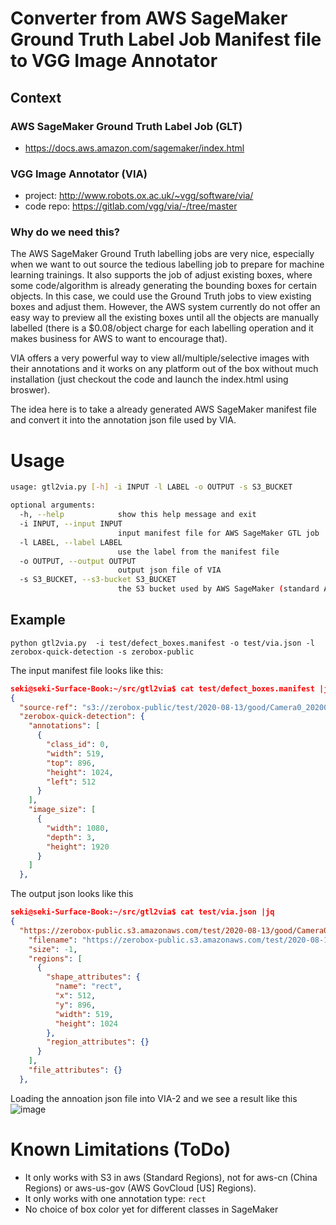 # Converter from AWS SageMaker Ground Truth Label Job Manifest file to VGG Image Annotator

## Context 

### AWS SageMaker Ground Truth Label Job (GLT)

* https://docs.aws.amazon.com/sagemaker/index.html

### VGG Image Annotator (VIA)

* project: http://www.robots.ox.ac.uk/~vgg/software/via/
* code repo: https://gitlab.com/vgg/via/-/tree/master

### Why do we need this?

The AWS SageMaker Ground Truth labelling jobs are very nice, especially when we want to out source the tedious labelling job to prepare for machine learning trainings.  It also supports the job of adjust existing boxes, where some code/algorithm is already generating the bounding boxes for certain objects. In this case, we could use the Ground Truth jobs to view existing boxes and adjust them. However, the AWS system currently do not offer an easy way to preview all the existing boxes until all the objects are manually labelled (there is a $0.08/object charge for each labelling operation and it makes business for AWS to want to encourage that).

VIA offers a very powerful way to view all/multiple/selective images with their annotations and it works on any platform out of the box without much installation (just checkout the code and launch the index.html using broswer).

The idea here is to take a already generated AWS SageMaker manifest file and convert it into the annotation json file used by VIA.

# Usage

```bash
usage: gtl2via.py [-h] -i INPUT -l LABEL -o OUTPUT -s S3_BUCKET

optional arguments:
  -h, --help            show this help message and exit
  -i INPUT, --input INPUT
                        input manifest file for AWS SageMaker GTL job
  -l LABEL, --label LABEL
                        use the label from the manifest file
  -o OUTPUT, --output OUTPUT
                        output json file of VIA
  -s S3_BUCKET, --s3-bucket S3_BUCKET
                        the S3 bucket used by AWS SageMaker (standard AWS partition only, ie, not working for China or US-Gov). It will be replaced to the corresponding https URL
 ```
 
## Example 
 
```
python gtl2via.py  -i test/defect_boxes.manifest -o test/via.json -l zerobox-quick-detection -s zerobox-public
```

The input manifest file looks like this:
```json
seki@seki-Surface-Book:~/src/gtl2via$ cat test/defect_boxes.manifest |jq
{
  "source-ref": "s3://zerobox-public/test/2020-08-13/good/Camera0_202008131130183_original.png",
  "zerobox-quick-detection": {
    "annotations": [
      {
        "class_id": 0,
        "width": 519,
        "top": 896,
        "height": 1024,
        "left": 512
      }
    ],
    "image_size": [
      {
        "width": 1080,
        "depth": 3,
        "height": 1920
      }
    ]
  },

```

The output json looks like this
```json
seki@seki-Surface-Book:~/src/gtl2via$ cat test/via.json |jq
{
  "https://zerobox-public.s3.amazonaws.com/test/2020-08-13/good/Camera0_202008131130183_original.png-1": {
    "filename": "https://zerobox-public.s3.amazonaws.com/test/2020-08-13/good/Camera0_202008131130183_original.png",
    "size": -1,
    "regions": [
      {
        "shape_attributes": {
          "name": "rect",
          "x": 512,
          "y": 896,
          "width": 519,
          "height": 1024
        },
        "region_attributes": {}
      }
    ],
    "file_attributes": {}
  },

```

Loading the annoation json file into VIA-2 and we see a result like this
![image](https://user-images.githubusercontent.com/1074685/90168432-4f923b00-dd5a-11ea-81f5-a3b13c470e65.png)


# Known Limitations (ToDo)

* It only works with S3 in aws (Standard Regions), not for aws-cn (China Regions) or aws-us-gov (AWS GovCloud [US] Regions).
* It only works with one annotation type: `rect`
* No choice of box color yet for different classes in SageMaker

